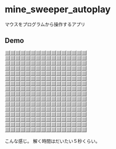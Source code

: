 # mine_sweeper_autoplay
マウスをプログラムから操作するアプリ

## Demo

![result](https://github.com/enderman3020/mine_sweeper_autoplay/blob/master/auto_play.gif)

こんな感じ。
解く時間はだいたい５秒くらい。
